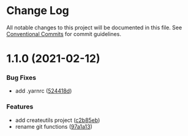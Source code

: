 # Change Log

All notable changes to this project will be documented in this file.
See [Conventional Commits](https://conventionalcommits.org) for commit guidelines.

# 1.1.0 (2021-02-12)


### Bug Fixes

* add .yarnrc ([524418d](https://github.com/unional/create/commit/524418d3eecafa25858c285ec3236434e1c8f0de))


### Features

* add createutils project ([c2b85eb](https://github.com/unional/create/commit/c2b85eb387a4b1d98747ec389d5da82b2e653251))
* rename git functions ([97a1a13](https://github.com/unional/create/commit/97a1a13262e0af2b4bb5d90cbfe69f57bf53e15e))
